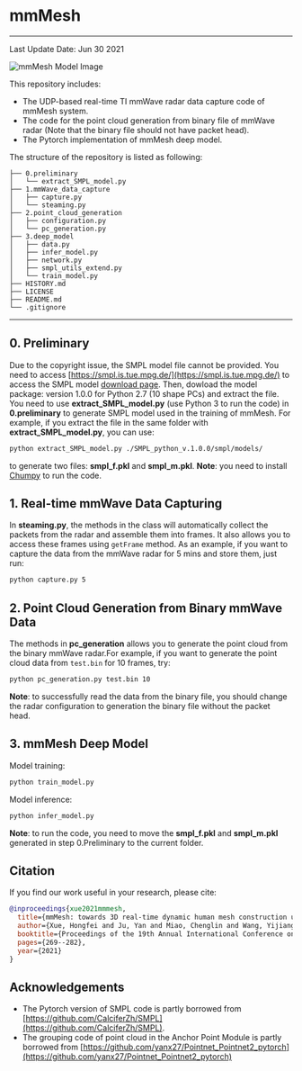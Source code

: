 # mmMesh

---

Last Update Date: Jun 30 2021

![mmMesh Model Image](https://havocfixer.github.io/mmMesh/resources/model.png)

This repository includes:
- The UDP-based real-time TI mmWave radar data capture code of mmMesh system.
- The code for the point cloud generation from binary file of mmWave radar (Note that the binary file should not have packet head).
- The Pytorch implementation of mmMesh deep model.

The structure of the repository is listed as following:
```
├── 0.preliminary
│   └── extract_SMPL_model.py
├── 1.mmWave_data_capture
│   ├── capture.py
│   └── steaming.py
├── 2.point_cloud_generation
│   ├── configuration.py
│   └── pc_generation.py
├── 3.deep_model
│   ├── data.py
│   ├── infer_model.py
│   ├── network.py
│   ├── smpl_utils_extend.py
│   └── train_model.py
├── HISTORY.md
├── LICENSE
├── README.md
└── .gitignore
```

---

## 0. Preliminary

Due to the copyright issue, the SMPL model file cannot be provided. You need to access [https://smpl.is.tue.mpg.de/](https://smpl.is.tue.mpg.de/) to access the SMPL model [download page](https://smpl.is.tue.mpg.de/downloads). Then, dowload the model package: version 1.0.0 for Python 2.7 (10 shape PCs) and extract the file. You need to use **extract_SMPL_model.py** (use Python 3 to run the code) in **0.preliminary** to generate SMPL model used in the training of mmMesh. For example, if you extract the file in the same folder with **extract_SMPL_model.py**, you can use:
```bash
python extract_SMPL_model.py ./SMPL_python_v.1.0.0/smpl/models/
```
to generate two files: **smpl_f.pkl** and **smpl_m.pkl**.
**Note**: you need to install [Chumpy](https://github.com/mattloper/chumpy) to run the code.

## 1. Real-time mmWave Data Capturing

In **steaming.py**, the methods in the class will automatically collect the packets from the radar and assemble them into frames. It also allows you to access these frames using `getFrame` method. As an example, if you want to capture the data from the mmWave radar for 5 mins and store them, just run:
``` bash
python capture.py 5
```

## 2. Point Cloud Generation from Binary mmWave Data

The methods in **pc_generation** allows you to generate the point cloud from the binary mmWave radar.For example, if you want to generate the point cloud data from `test.bin` for 10 frames, try:
``` bash
python pc_generation.py test.bin 10
```

**Note**: to successfully read the data from the binary file, you should change the radar configuration to generation the binary file without the packet head.

## 3. mmMesh Deep Model

Model training:
``` bash
python train_model.py
```

Model inference:
``` bash
python infer_model.py
```

**Note**: to run the code, you need to move the **smpl_f.pkl** and **smpl_m.pkl** generated in step 0.Preliminary to the current folder.

## Citation

If you find our work useful in your research, please cite:
``` BibTeX
@inproceedings{xue2021mmmesh,
  title={mmMesh: towards 3D real-time dynamic human mesh construction using millimeter-wave},
  author={Xue, Hongfei and Ju, Yan and Miao, Chenglin and Wang, Yijiang and Wang, Shiyang and Zhang, Aidong and Su, Lu},
  booktitle={Proceedings of the 19th Annual International Conference on Mobile Systems, Applications, and Services},
  pages={269--282},
  year={2021}
}
```

## Acknowledgements

- The Pytorch version of SMPL code is partly borrowed from [https://github.com/CalciferZh/SMPL](https://github.com/CalciferZh/SMPL).
- The grouping code of point cloud in the Anchor Point Module is partly borrowed from [https://github.com/yanx27/Pointnet_Pointnet2_pytorch](https://github.com/yanx27/Pointnet_Pointnet2_pytorch)

